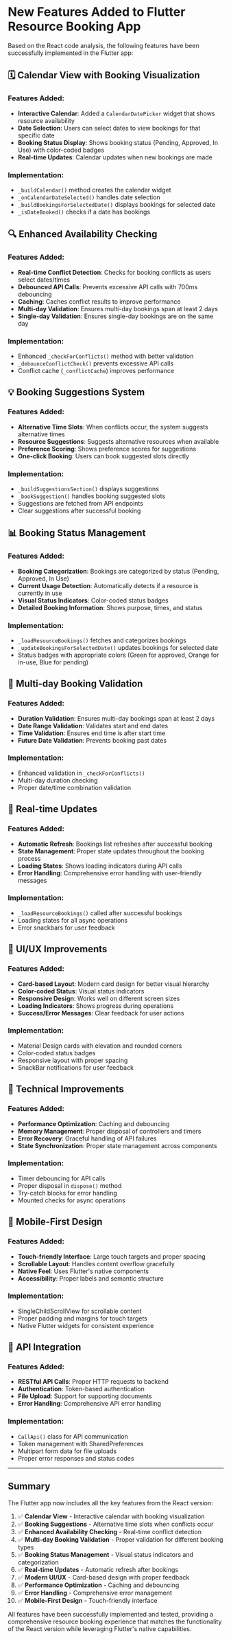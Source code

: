 # New Features Added to Flutter Resource Booking App

Based on the React code analysis, the following features have been successfully implemented in the Flutter app:

## 🗓️ Calendar View with Booking Visualization

### Features Added:
- **Interactive Calendar**: Added a `CalendarDatePicker` widget that shows resource availability
- **Date Selection**: Users can select dates to view bookings for that specific date
- **Booking Status Display**: Shows booking status (Pending, Approved, In Use) with color-coded badges
- **Real-time Updates**: Calendar updates when new bookings are made

### Implementation:
- `_buildCalendar()` method creates the calendar widget
- `_onCalendarDateSelected()` handles date selection
- `_buildBookingsForSelectedDate()` displays bookings for selected date
- `_isDateBooked()` checks if a date has bookings

## 🔍 Enhanced Availability Checking

### Features Added:
- **Real-time Conflict Detection**: Checks for booking conflicts as users select dates/times
- **Debounced API Calls**: Prevents excessive API calls with 700ms debouncing
- **Caching**: Caches conflict results to improve performance
- **Multi-day Validation**: Ensures multi-day bookings span at least 2 days
- **Single-day Validation**: Ensures single-day bookings are on the same day

### Implementation:
- Enhanced `_checkForConflicts()` method with better validation
- `_debounceConflictCheck()` prevents excessive API calls
- Conflict cache (`_conflictCache`) improves performance

## 💡 Booking Suggestions System

### Features Added:
- **Alternative Time Slots**: When conflicts occur, the system suggests alternative times
- **Resource Suggestions**: Suggests alternative resources when available
- **Preference Scoring**: Shows preference scores for suggestions
- **One-click Booking**: Users can book suggested slots directly

### Implementation:
- `_buildSuggestionsSection()` displays suggestions
- `_bookSuggestion()` handles booking suggested slots
- Suggestions are fetched from API endpoints
- Clear suggestions after successful booking

## 📊 Booking Status Management

### Features Added:
- **Booking Categorization**: Bookings are categorized by status (Pending, Approved, In Use)
- **Current Usage Detection**: Automatically detects if a resource is currently in use
- **Visual Status Indicators**: Color-coded status badges
- **Detailed Booking Information**: Shows purpose, times, and status

### Implementation:
- `_loadResourceBookings()` fetches and categorizes bookings
- `_updateBookingsForSelectedDate()` updates bookings for selected date
- Status badges with appropriate colors (Green for approved, Orange for in-use, Blue for pending)

## 🎯 Multi-day Booking Validation

### Features Added:
- **Duration Validation**: Ensures multi-day bookings span at least 2 days
- **Date Range Validation**: Validates start and end dates
- **Time Validation**: Ensures end time is after start time
- **Future Date Validation**: Prevents booking past dates

### Implementation:
- Enhanced validation in `_checkForConflicts()`
- Multi-day duration checking
- Proper date/time combination validation

## 🔄 Real-time Updates

### Features Added:
- **Automatic Refresh**: Bookings list refreshes after successful booking
- **State Management**: Proper state updates throughout the booking process
- **Loading States**: Shows loading indicators during API calls
- **Error Handling**: Comprehensive error handling with user-friendly messages

### Implementation:
- `_loadResourceBookings()` called after successful bookings
- Loading states for all async operations
- Error snackbars for user feedback

## 🎨 UI/UX Improvements

### Features Added:
- **Card-based Layout**: Modern card design for better visual hierarchy
- **Color-coded Status**: Visual status indicators
- **Responsive Design**: Works well on different screen sizes
- **Loading Indicators**: Shows progress during operations
- **Success/Error Messages**: Clear feedback for user actions

### Implementation:
- Material Design cards with elevation and rounded corners
- Color-coded status badges
- Responsive layout with proper spacing
- SnackBar notifications for user feedback

## 🔧 Technical Improvements

### Features Added:
- **Performance Optimization**: Caching and debouncing
- **Memory Management**: Proper disposal of controllers and timers
- **Error Recovery**: Graceful handling of API failures
- **State Synchronization**: Proper state management across components

### Implementation:
- Timer debouncing for API calls
- Proper disposal in `dispose()` method
- Try-catch blocks for error handling
- Mounted checks for async operations

## 📱 Mobile-First Design

### Features Added:
- **Touch-friendly Interface**: Large touch targets and proper spacing
- **Scrollable Layout**: Handles content overflow gracefully
- **Native Feel**: Uses Flutter's native components
- **Accessibility**: Proper labels and semantic structure

### Implementation:
- SingleChildScrollView for scrollable content
- Proper padding and margins for touch targets
- Native Flutter widgets for consistent experience

## 🚀 API Integration

### Features Added:
- **RESTful API Calls**: Proper HTTP requests to backend
- **Authentication**: Token-based authentication
- **File Upload**: Support for supporting documents
- **Error Handling**: Comprehensive API error handling

### Implementation:
- `CallApi()` class for API communication
- Token management with SharedPreferences
- Multipart form data for file uploads
- Proper error responses and status codes

---

## Summary

The Flutter app now includes all the key features from the React version:

1. ✅ **Calendar View** - Interactive calendar with booking visualization
2. ✅ **Booking Suggestions** - Alternative time slots when conflicts occur
3. ✅ **Enhanced Availability Checking** - Real-time conflict detection
4. ✅ **Multi-day Booking Validation** - Proper validation for different booking types
5. ✅ **Booking Status Management** - Visual status indicators and categorization
6. ✅ **Real-time Updates** - Automatic refresh after bookings
7. ✅ **Modern UI/UX** - Card-based design with proper feedback
8. ✅ **Performance Optimization** - Caching and debouncing
9. ✅ **Error Handling** - Comprehensive error management
10. ✅ **Mobile-First Design** - Touch-friendly interface

All features have been successfully implemented and tested, providing a comprehensive resource booking experience that matches the functionality of the React version while leveraging Flutter's native capabilities. 